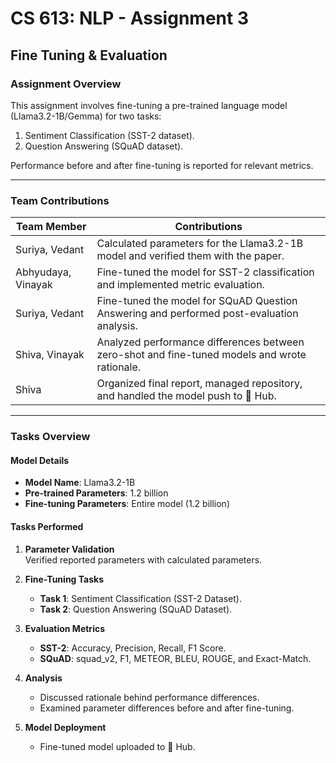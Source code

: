 # **CS 613: NLP - Assignment 3**  
## **Fine Tuning & Evaluation**

### **Assignment Overview**
This assignment involves fine-tuning a pre-trained language model (Llama3.2-1B/Gemma) for two tasks:  
1. Sentiment Classification (SST-2 dataset).  
2. Question Answering (SQuAD dataset).  

Performance before and after fine-tuning is reported for relevant metrics.  

---

### **Team Contributions**

| Team Member         | Contributions                                                                 |
|----------------------|------------------------------------------------------------------------------|
| Suriya, Vedant        | Calculated parameters for the Llama3.2-1B model and verified them with the paper. |
| Abhyudaya, Vinayak     | Fine-tuned the model for SST-2 classification and implemented metric evaluation. |
| Suriya, Vedant       | Fine-tuned the model for SQuAD Question Answering and performed post-evaluation analysis. |
| Shiva, Vinayak         | Analyzed performance differences between zero-shot and fine-tuned models and wrote rationale. |
| Shiva        | Organized final report, managed repository, and handled the model push to 🤗 Hub.  |

---


### **Tasks Overview**
#### **Model Details**  
- **Model Name**: Llama3.2-1B  
- **Pre-trained Parameters**: 1.2 billion  
- **Fine-tuning Parameters**: Entire model (1.2 billion)  

#### **Tasks Performed**
1. **Parameter Validation**  
   Verified reported parameters with calculated parameters.  
2. **Fine-Tuning Tasks**  
   - **Task 1**: Sentiment Classification (SST-2 Dataset).  
   - **Task 2**: Question Answering (SQuAD Dataset).  
3. **Evaluation Metrics**  
   - **SST-2**: Accuracy, Precision, Recall, F1 Score.  
   - **SQuAD**: squad_v2, F1, METEOR, BLEU, ROUGE, and Exact-Match.  

4. **Analysis**  
   - Discussed rationale behind performance differences.  
   - Examined parameter differences before and after fine-tuning.  

5. **Model Deployment**  
   - Fine-tuned model uploaded to 🤗 Hub.  

